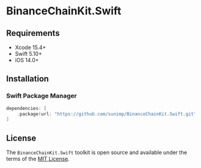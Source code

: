 # BinanceChainKit.Swift

## Requirements

* Xcode 15.4+
* Swift 5.10+
* iOS 14.0+

## Installation

### Swift Package Manager

```swift
dependencies: [
    .package(url: "https://github.com/sunimp/BinanceChainKit.Swift.git", .upToNextMajor(from: "2.1.0"))
]
```

## License

The `BinanceChainKit.Swift` toolkit is open source and available under the terms of the [MIT License](https://github.com/sunimp/BinanceChainKit.Swift/blob/master/LICENSE).

